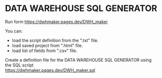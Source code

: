 # DATA WAREHOUSE SQL GENERATOR

Run form https://dwhmaker.pages.dev/DWH_maker

You can:
- load the script definition from the ".txt" file.
- load saved project from ".html" file.
- load list of fields from ".csv" file.


Create a definition file for the DATA WAREHOUSE SQL GENERATOR using the SQL script <br>
https://dwhmaker.pages.dev/DWH_maker.sql
